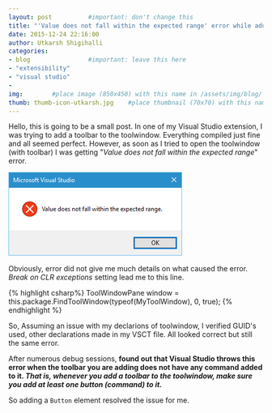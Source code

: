 ```yaml
---
layout: post          #important: don't change this
title: "'Value does not fall within the expected range' error while adding toolbar to toolwindow"
date: 2015-12-24 22:16:00 
author: Utkarsh Shigihalli
categories:
- blog                #important: leave this here
- "extensibility"
- "visual studio"
- 
img:        #place image (850x450) with this name in /assets/img/blog/
thumb: thumb-icon-utkarsh.jpg    #place thumbnail (70x70) with this name in /assets/img/blog/thumbs/
---
```

<script type="text/javascript" src="//s7.addthis.com/js/300/addthis_widget.js#pubid=ra-56c6503fb913a4a1"></script>
Hello, this is going to be a small post. In one of my Visual Studio extension, I was trying to add a toolbar to the toolwindow. Everything compiled just fine and all seemed perfect. However, as soon as I tried to open the toolwindow (with toolbar) I was getting "*Value does not fall within the expected range*" error.
<!--more-->

 ![Alt text](/assets/img/blog/utkarsh/value_does_not_fall_error.png)

Obviously, error did not give me much details on what caused the error. *Break on CLR exceptions* setting lead me to this line. 

{% highlight csharp%}
ToolWindowPane window = this.package.FindToolWindow(typeof(MyToolWindow), 0, true);
{% endhighlight %}


So, Assuming an issue with my declarions of toolwindow, I verified GUID's used, other declarations made in my VSCT file. All looked correct but still the same error.

After numerous debug sessions, **found out that Visual Studio throws this error when the toolbar you are adding does not have any command added to it. *That is, whenever you add a toolbar to the toolwindow, make sure you add at least one button (command) to it.***

So adding a `Button` element resolved the issue for me.